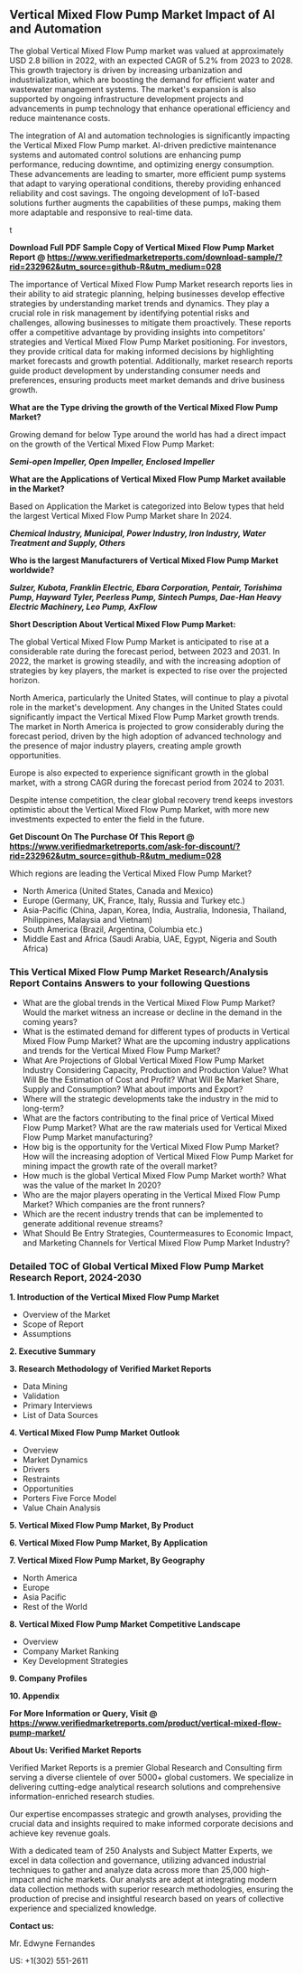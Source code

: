<h2>Vertical Mixed Flow Pump Market Impact of AI and Automation</h2><p>The global Vertical Mixed Flow Pump market was valued at approximately USD 2.8 billion in 2022, with an expected CAGR of 5.2% from 2023 to 2028. This growth trajectory is driven by increasing urbanization and industrialization, which are boosting the demand for efficient water and wastewater management systems. The market's expansion is also supported by ongoing infrastructure development projects and advancements in pump technology that enhance operational efficiency and reduce maintenance costs.</p><p>The integration of AI and automation technologies is significantly impacting the Vertical Mixed Flow Pump market. AI-driven predictive maintenance systems and automated control solutions are enhancing pump performance, reducing downtime, and optimizing energy consumption. These advancements are leading to smarter, more efficient pump systems that adapt to varying operational conditions, thereby providing enhanced reliability and cost savings. The ongoing development of IoT-based solutions further augments the capabilities of these pumps, making them more adaptable and responsive to real-time data.</p>t</p><p id="" class=""><strong>Download Full PDF Sample Copy of Vertical Mixed Flow Pump Market Report @ <a href="https://www.verifiedmarketreports.com/download-sample/?rid=232962&utm_source=github-R&utm_medium=028" target="_blank">https://www.verifiedmarketreports.com/download-sample/?rid=232962&utm_source=github-R&utm_medium=028</a></strong></p><p>The importance of&nbsp;Vertical Mixed Flow Pump Market research reports lies in their ability to aid strategic planning, helping businesses develop effective strategies by understanding market trends and dynamics. They play a crucial role in risk management by identifying potential risks and challenges, allowing businesses to mitigate them proactively. These reports offer a competitive advantage by providing insights into competitors' strategies and Vertical Mixed Flow Pump Market positioning. For investors, they provide critical data for making informed decisions by highlighting market forecasts and growth potential. Additionally, market research reports guide product development by understanding consumer needs and preferences, ensuring products meet market demands and drive business growth.</p><p><strong>What are the&nbsp;Type driving the growth of the Vertical Mixed Flow Pump Market?</strong></p><p id="" class="">Growing demand for below Type around the world has had a direct impact on the growth of the Vertical Mixed Flow Pump Market:</p><em><strong>Semi-open Impeller, Open Impeller, Enclosed Impeller</strong></em></p><strong>What are the&nbsp;Applications&nbsp;of Vertical Mixed Flow Pump Market available in the Market?</strong></p><p id="" class="">Based on Application the Market is categorized into Below types that held the largest Vertical Mixed Flow Pump Market share In 2024.</p><em><strong>Chemical Industry, Municipal, Power Industry, Iron Industry, Water Treatment and Supply, Others</strong></em></p><strong>Who is the largest Manufacturers of Vertical Mixed Flow Pump Market worldwide?</strong></p><p><em><strong>Sulzer, Kubota, Franklin Electric, Ebara Corporation, Pentair, Torishima Pump, Hayward Tyler, Peerless Pump, Sintech Pumps, Dae-Han Heavy Electric Machinery, Leo Pump, AxFlow</strong></em></p><p id="" class=""><strong>Short Description About Vertical Mixed Flow Pump Market:</strong></p><p>The global Vertical Mixed Flow Pump Market is anticipated to rise at a considerable rate during the forecast period, between 2023 and 2031. In 2022, the market is growing steadily, and with the increasing adoption of strategies by key players, the market is expected to rise over the projected horizon.</p><p>North America, particularly the United States, will continue to play a pivotal role in the market's development. Any changes in the United States could significantly impact the Vertical Mixed Flow Pump Market growth trends. The market in North America is projected to grow considerably during the forecast period, driven by the high adoption of advanced technology and the presence of major industry players, creating ample growth opportunities.</p><p>Europe is also expected to experience significant growth in the global market, with a strong CAGR during the forecast period from 2024 to 2031.</p><p>Despite intense competition, the clear global recovery trend keeps investors optimistic about the Vertical Mixed Flow Pump Market, with more new investments expected to enter the field in the future.</p><p id="" class=""><strong>Get Discount On The Purchase Of This Report @ <a href="https://www.verifiedmarketreports.com/ask-for-discount/?rid=232962&utm_source=github-R&utm_medium=028" target="_blank">https://www.verifiedmarketreports.com/ask-for-discount/?rid=232962&utm_source=github-R&utm_medium=028</a></strong></p>Which regions are leading the Vertical Mixed Flow Pump Market?</p><ul><li>North America (United States, Canada and Mexico)</li><li>Europe (Germany, UK, France, Italy, Russia and Turkey etc.)</li><li>Asia-Pacific (China, Japan, Korea, India, Australia, Indonesia, Thailand, Philippines, Malaysia and Vietnam)</li><li>South America (Brazil, Argentina, Columbia etc.)</li><li>Middle East and Africa (Saudi Arabia, UAE, Egypt, Nigeria and South Africa)</li></ul><h3 id="" class="">This Vertical Mixed Flow Pump Market Research/Analysis Report Contains Answers to your following Questions</h3><ul><li>What are the global trends in the Vertical Mixed Flow Pump Market? Would the market witness an increase or decline in the demand in the coming years?</li><li>What is the estimated demand for different types of products in Vertical Mixed Flow Pump Market? What are the upcoming industry applications and trends for the Vertical Mixed Flow Pump Market?</li><li>What Are Projections of Global Vertical Mixed Flow Pump Market Industry Considering Capacity, Production and Production Value? What Will Be the Estimation of Cost and Profit? What Will Be Market Share, Supply and Consumption? What about imports and Export?</li><li>Where will the strategic developments take the industry in the mid to long-term?</li><li>What are the factors contributing to the final price of Vertical Mixed Flow Pump Market? What are the raw materials used for Vertical Mixed Flow Pump Market manufacturing?</li><li>How big is the opportunity for the Vertical Mixed Flow Pump Market? How will the increasing adoption of Vertical Mixed Flow Pump Market for mining impact the growth rate of the overall market?</li><li>How much is the global Vertical Mixed Flow Pump Market worth? What was the value of the market In 2020?</li><li>Who are the major players operating in the Vertical Mixed Flow Pump Market? Which companies are the front runners?</li><li>Which are the recent industry trends that can be implemented to generate additional revenue streams?</li><li>What Should Be Entry Strategies, Countermeasures to Economic Impact, and Marketing Channels for Vertical Mixed Flow Pump Market Industry?</li></ul><h3 id="" class="">Detailed TOC of Global Vertical Mixed Flow Pump Market Research Report, 2024-2030</h3><p id="" class=""><strong>1. Introduction of the Vertical Mixed Flow Pump Market</strong></p><ul><li>Overview of the Market</li><li>Scope of Report</li><li>Assumptions</li></ul><p id="" class=""><strong>2. Executive Summary</strong></p><p id="" class=""><strong>3. Research Methodology of Verified Market Reports</strong></p><ul><li>Data Mining</li><li>Validation</li><li>Primary Interviews</li><li>List of Data Sources</li></ul><p id="" class=""><strong>4. Vertical Mixed Flow Pump Market Outlook</strong></p><ul><li>Overview</li><li>Market Dynamics</li><li>Drivers</li><li>Restraints</li><li>Opportunities</li><li>Porters Five Force Model</li><li>Value Chain Analysis</li></ul><p id="" class=""><strong>5. Vertical Mixed Flow Pump Market, By Product</strong></p><p id="" class=""><strong>6. Vertical Mixed Flow Pump Market, By Application</strong></p><p id="" class=""><strong>7. Vertical Mixed Flow Pump Market, By Geography</strong></p><ul><li>North America</li><li>Europe</li><li>Asia Pacific</li><li>Rest of the World</li></ul><p id="" class=""><strong>8. Vertical Mixed Flow Pump Market Competitive Landscape</strong></p><ul><li>Overview</li><li>Company Market Ranking</li><li>Key Development Strategies</li></ul><p id="" class=""><strong>9. Company Profiles</strong></p><p id="" class=""><strong>10. Appendix</strong></p><p id="" class=""><strong>For More Information or Query, Visit @ <a href="https://www.verifiedmarketreports.com/product/vertical-mixed-flow-pump-market/" target="_blank">https://www.verifiedmarketreports.com/product/vertical-mixed-flow-pump-market/</a></strong></p><p id="" class=""><strong>About Us: Verified Market Reports</strong></p><p id="" class="">Verified Market Reports is a premier Global Research and Consulting firm serving a diverse clientele of over 5000+ global customers. We specialize in delivering cutting-edge analytical research solutions and comprehensive information-enriched research studies.</p><p id="" class="">Our expertise encompasses strategic and growth analyses, providing the crucial data and insights required to make informed corporate decisions and achieve key revenue goals.</p><p id="" class="">With a dedicated team of 250 Analysts and Subject Matter Experts, we excel in data collection and governance, utilizing advanced industrial techniques to gather and analyze data across more than 25,000 high-impact and niche markets. Our analysts are adept at integrating modern data collection methods with superior research methodologies, ensuring the production of precise and insightful research based on years of collective experience and specialized knowledge.</p><p id="" class=""><strong>Contact us:</strong></p><p id="" class="">Mr. Edwyne Fernandes</p><p id="" class="">US: +1(302) 551-2611</p>